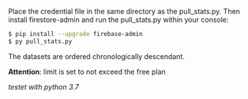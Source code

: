 Place the credential file in the same directory as the pull_stats.py.
Then install firestore-admin and run the pull_stats.py within your console:
```sh
$ pip install --upgrade firebase-admin
$ py pull_stats.py
```

The datasets are ordered chronologically descendant.

**Attention**: limit is set to not exceed the free plan

_testet with python 3.7_